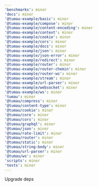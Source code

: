 ```yaml
---
'benchmarks': minor
'docs': minor
'@tumau-example/basic': minor
'@tumau-example/compose': minor
'@tumau-example/content-encoding': minor
'@tumau-example/context': minor
'@tumau-example/cookie': minor
'@tumau-example/cors': minor
'@tumau-example/docs': minor
'@tumau-example/json': minor
'@tumau-example/json-error': minor
'@tumau-example/redirect': minor
'@tumau-example/router': minor
'@tumau-example/router-chemin': minor
'@tumau-example/router-ws': minor
'@tumau-example/stream': minor
'@tumau-example/url-parser': minor
'@tumau-example/websocket': minor
'@tumau-example/ws': minor
'tumau': minor
'@tumau/compress': minor
'@tumau/content-type': minor
'@tumau/cookie': minor
'@tumau/core': minor
'@tumau/cors': minor
'@tumau/graphql': minor
'@tumau/json': minor
'@tumau/rate-limit': minor
'@tumau/router': minor
'@tumau/static': minor
'@tumau/string-body': minor
'@tumau/url-parser': minor
'@tumau/ws': minor
'scripts': minor
'tests': minor
---
```


Upgrade deps
